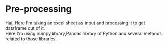 # Pre-processing
Hai, Here I'm taking an excel sheet as input and processing it to get dataframe out of it.                                                    
Here,I'm using numpy library,Pandas library of Python and several methods related to those libraries.

